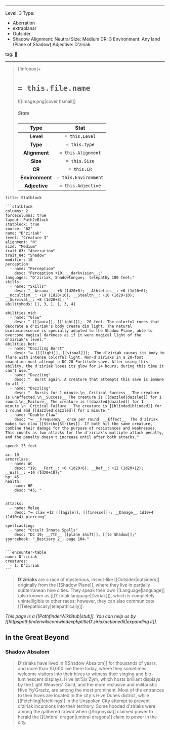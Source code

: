 
---


Level: 3
Type:
- Aberration
- extraplanar
- Outsider
- Shadow
Alignment: Neutral
Size: Medium
CR: 3
Environment: Any land (Plane of Shadow)
Adjective: D'ziriak


tag: 👹

---

> [!infobox]+
> #  `= this.file.name`
> ![[image.png|cover hsmall]]
> ##### Stats
> Type | Stat |
> :---:|:---:|
> **Level** | `= this.Level` |
> **Type** | `= this.Type` |
> **Alignment** | `= this.Alignment` |
> **Size** | `= this.Size` |
> **CR** | `= this.CR` |
> **Environment** | `= this.Environment` |
> **Adjective** | `= this.Adjective` |




````ad-info
title: Statblock

```statblock
columns: 2
forcecolumns: true
layout: Path2eBlock
statblock: true
source: "B2"
name: "D'ziriak"
level: "Creature 3"
alignment: "N"
size: "Medium"
trait_03: "Aberration"
trait_04: "Shadow"
modifier: 10
perception:
  - name: "Perception"
    desc: "Perception +10; __darkvision__;"
languages: "D'ziriak, Shadowtongue;  telepathy 100 feet;"
skills:
  - name: "Skills"
    desc: "__Arcana__: +8 (1d20+8); __Athletics__: +6 (1d20+6); __Occultism__: +10 (1d20+10); __Stealth__: +10 (1d20+10); __Survival__: +8 (1d20+8); "
abilityMods: [1, 3, 1, 1, 3, 4]

abilities_mid:
  - name: "Glow"
    desc: " ([[aura]], [[light]]);  20 feet. The colorful runes that decorate a d'ziriak's body create dim light. The natural bioluminescence is specially adapted to the Shadow Plane, able to overcome magical darkness as if it were magical light of the d'ziriak's level."
abilities_bot:
  - name: "Dazzling Burst"
    desc: "⬺ ([[light]], [[visual]]);  The d'ziriak causes its body to flare with intense colorful light. Non-d'ziriaks in a 20-foot emanation must attempt a DC 20 Fortitude save. After using this ability, the d'ziriak loses its glow for 24 hours; during this time it can't use."
  - name: "Dazzling"
    desc: "  Burst again. A creature that attempts this save is immune to all."
  - name: "Dazzling"
    desc: "  Bursts for 1 minute.\n__Critical Success__ The creature is unaffected.\n__Success__ The creature is [[dazzled|dazzled]] for 1 round.\n__Failure__ The creature is [[dazzled|dazzled]] for 1 minute.\n__Critical Failure__ The creature is [[blinded|blinded]] for 1 round and [[dazzled|dazzled]] for 1 minute."
  - name: "Double Claw"
    desc: "⬻ __Frequency__ once per round  __Effect__  The d'ziriak makes two claw [[Strike|Strikes]]. If both hit the same creature, combine their damage for the purpose of resistances and weaknesses. This counts as two attacks for the d'ziriak's multiple attack penalty, and the penalty doesn't increase until after both attacks."

speed: 25 feet

ac: 19
armorclass:
  - name: AC
    desc: "19; __Fort__: +6 (1d20+6); __Ref__: +12 (1d20+12); __Will__: +10 (1d20+10);"
hp: 45
health:
  - name: HP
    desc: "45; "


attacks:
  - name: Melee
    desc: "⬻ claw +12 ([[agile]], [[finesse]]); __Damage__ 1d10+4 (1d10+4) piercing"

spellcasting:
  - name: "Occult Innate Spells"
    desc: "DC 19; __7th__ [[plane shift]], [[to Shadow]];"
sourcebook: "_Bestiary 2_, page 104."
```

```encounter-table
name: D'ziriak
creatures:
  - 1: D'ziriak
```

````



> **D'ziriaks** are a race of mysterious, insect-like [[Outsider|outsiders]] originally from the [[Shadow Plane]], where they live in partially subterranean hive cities. They speak their own [[Language|language]] (also known as [[D'ziriak language|Dziriak]]), which is completely unintelligible to other races; however, they can also communicate [[Telepathically|telepathically]].



*This page is a [[PathfinderWikiStub|stub]]. You can help us by [[httpspathfinderwikicomwindexphptitleD'ziriakactionedit|expanding it]].*


## In the Great Beyond


### Shadow Absalom

> D'ziriaks have lived in [[Shadow Absalom]] for thousands of years, and more than 10,000 live there today, where they sometimes welcome visitors into their hives to witness their singing and bio-luminescent displays. Hive Ist'Six'Zym, which hosts brilliant displays by the Light Weavers' Guild, and the more reclusive and militaristic Hive Yg'Graztz, are among the most prominent. Most of the entrances to their hives are located in the city's Hive Dunes district, while [[Fetchling|fetchlings]] in the Unspoken City attempt to prevent d'ziriak incursions into their territory.
> Some hooded d'ziriaks were among the gathered crowd when [[Argrinyxia]] claimed power to herald the [[Umbral dragon|umbral dragons]] claim to power in the city.









